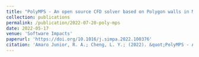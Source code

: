 ```yaml
---
title: "PolyMPS - An open source CFD solver based on Polygon walls in Moving Particle Semi-implicit (MPS) method"
collection: publications
permalink: /publication/2022-07-20-poly-mps
date: 2022-05-17
venue: 'Software Impacts'
paperurl: 'https://doi.org/10.1016/j.simpa.2022.100376'
citation: 'Amaro Junior, R. A.; Cheng, L. Y.; (2022). &quot;PolyMPS - An open source CFD solver based on Polygon walls in Moving Particle Semi-implicit (MPS) method.&quot; <i>Software Impacts</i>'
---
```

